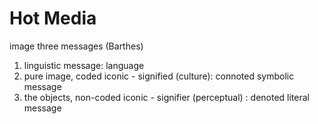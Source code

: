 # Hot Media

image
three messages (Barthes)
1. linguistic message: language
2. pure image, coded iconic - signified (culture): connoted symbolic message
3. the objects, non-coded iconic - signifier (perceptual) : denoted literal message
